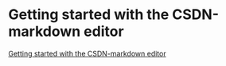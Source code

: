 # Getting started with the CSDN-markdown editor
[Getting started with the CSDN-markdown editor](https://aiwithcloud.com/2022/09/15/getting_started_with_the_csdn_markdown_editor/)